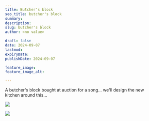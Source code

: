 ```yaml
---
title: Butcher's block
seo_title: butcher's block
summary:
description:
slug: butcher's block
author: <no value>

draft: false
date: 2024-09-07
lastmod:
expiryDate:
publishDate: 2024-09-07

feature_image:
feature_image_alt:

---
```

A butcher's block bought at auction for a song... we'll design the new kitchen around this...

![](/images/1043a.jpeg)

![](/images/1044a.jpeg)